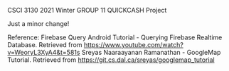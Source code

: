CSCI 3130 2021 Winter GROUP 11 
QUICKCASH Project

Just a minor change!

Reference:
Firebase Query Android Tutorial - Querying Firebase Realtime Database. Retrieved from https://www.youtube.com/watch?v=WeoryL3XyA4&t=581s
Sreyas Naaraayanan Ramanathan - GoogleMap Tutorial. Retrieved from https://git.cs.dal.ca/sreyas/googlemap_tutorial
